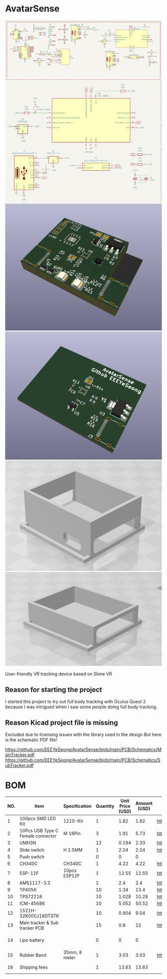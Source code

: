 # AvatarSense
![](assets/sch_1.png)
![](assets/sch_4.png)
![](assets/pcb_1.png)
![](assets/pcb_3.png)
![](assets/cad_1.png)
![](assets/cad_2.png)

User-friendly VR tracking device based on Slime VR

## Reason for starting the project

I started this project to try out full body tracking with Oculus Quest 2 because I was intrigued when I saw some people doing full body tracking.

## Reason Kicad project file is missing

Excluded due to licensing issues with the library used in the design
But here is the schematic PDF file!

https://github.com/EEEYeSeong/AvatarSense/blob/main/PCB/Schematics/MainTracker.pdf<br>
https://github.com/EEEYeSeong/AvatarSense/blob/main/PCB/Schematics/SubTracker.pdf

# BOM
|NO.|Item                             |Specification|Quantity|Unit Price (USD)|Amount (USD)|Site Address                                         |Note                                |
|---|---------------------------------|-------------|--------|----------------|------------|-----------------------------------------------------|------------------------------------|
|1  |100pcs SMD LED Kit               |1210-Kit     |1       |1.82            |1.82        |https://www.aliexpress.com/item/1005006417226949.html|                                    |
|2  |10Pcs USB Type C Female connector|M 16Pin      |3       |1.91            |5.73        |https://www.aliexpress.com/item/1005007419369264.html|                                    |
|3  |UMH3N                            |             |12      |0.194           |2.33        |https://www.digikey.kr/short/vwz73qcb                |                                    |
|4  |Slide switch                     |H 2.5MM      |1       |2.24            |2.24        |https://www.aliexpress.com/item/1005005531534722.html|                                    |
|5  |Push switch                      |             |0       |0               |0           |                                                     |DNP                                 |
|6  |CH340C                           |CH340C       |1       |4.22            |4.22        |https://www.aliexpress.com/item/1005005359696452.html|                                    |
|7  |ESP-12F                          |10pcs ESP12F |1       |12.55           |12.55       |https://www.aliexpress.com/item/1005007640911395.html|                                    |
|8  |AMS1117-3.3                      |             |1       |2.4             |2.4         |https://www.aliexpress.com/item/1005006127208470.html|                                    |
|9  |TP4056                           |             |10      |1.34            |13.4        |https://www.aliexpress.com/item/1005008508034871.html|                                    |
|10 |TPS72218                         |             |10      |1.028           |10.28       |https://www.digikey.kr/short/nz2j22dn                |                                    |
|11 |ICM-45686                        |             |10      |5.052           |50.52       |https://www.digikey.kr/short/zzb7mr3f                |                                    |
|12 |1521H-32K000J18DTSTK             |             |10      |0.904           |9.04        |https://www.digikey.kr/short/72mcdzz2                |                                    |
|13 |Main tracker & Sub tracker PCB   |             |15      |0.8             |12          |https://jlcpcb.com                                   |                                    |
|14 |Lipo battery                     |             |0       |0               |0           |                                                     |Plan to purchase with personal funds|
|15 |Rubber Band                      |35mm, 8 meter|1       |3.03            |3.03        |https://www.aliexpress.com/item/1005003092650651.html|                                    |
|16 |Shipping fees                    |             |1       |13.63           |13.63       |                                                     |Aliexpress($4.91) + JLCPCB($8.72)   |
